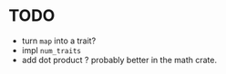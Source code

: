 # TODO

 - turn `map` into a trait?
 - impl `num_traits`
 - add dot product ? probably better in the math crate.
